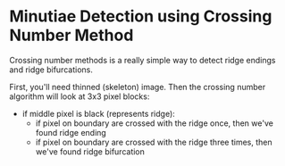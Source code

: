 # Minutiae Detection using Crossing Number Method

Crossing number methods is a really simple way to detect ridge endings and ridge bifurcations.

First, you'll need thinned (skeleton) image. Then the crossing number algorithm will look at 3x3 pixel blocks:
* if middle pixel is black (represents ridge):
    * if pixel on boundary are crossed with the ridge once, then we've found ridge ending
    * if pixel on boundary are crossed with the ridge three times, then we've found ridge bifurcation
